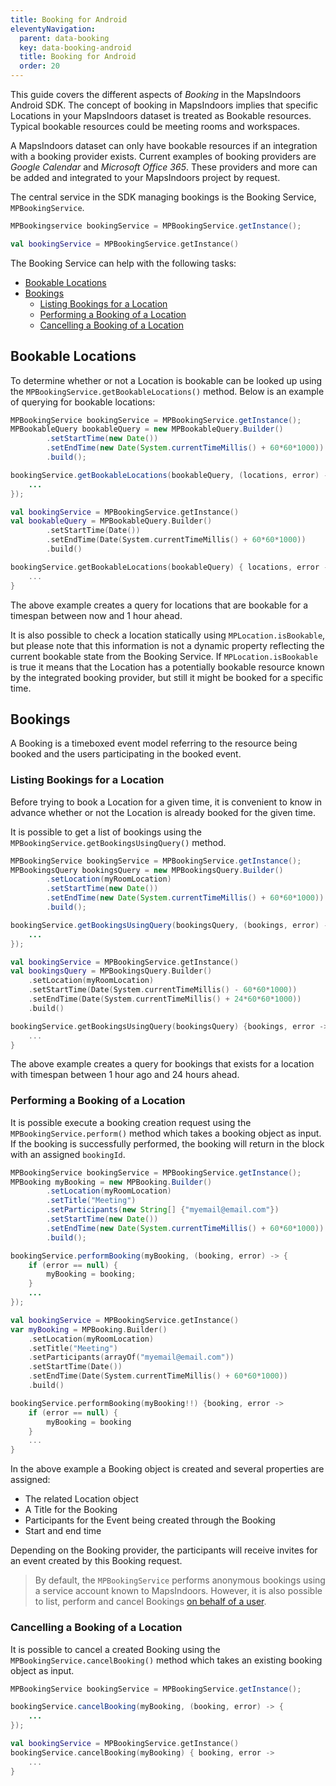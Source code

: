 ```yaml
---
title: Booking for Android
eleventyNavigation:
  parent: data-booking
  key: data-booking-android
  title: Booking for Android
  order: 20
---
```



This guide covers the different aspects of _Booking_ in the MapsIndoors Android SDK. The concept of booking in MapsIndoors implies that specific Locations in your MapsIndoors dataset is treated as Bookable resources. Typical bookable resources could be meeting rooms and workspaces.

A MapsIndoors dataset can only have bookable resources if an integration with a booking provider exists. Current examples of booking providers are _Google Calendar_ and _Microsoft Office 365_. These providers and more can be added and integrated to your MapsIndoors project by request.

The central service in the SDK managing bookings is the Booking Service, `MPBookingService`.

<mi-tabs>
<mi-tab label="Java" tab-for="java"></mi-tab>
<mi-tab label="Kotlin" tab-for="kotlin"></mi-tab>
<mi-tab-panel id="java">

```java
MPBookingservice bookingService = MPBookingService.getInstance();
```

</mi-tab-panel>
<mi-tab-panel id="kotlin">

```kotlin
val bookingService = MPBookingService.getInstance()
```

</mi-tab-panel>
</mi-tabs>

The Booking Service can help with the following tasks:

- [Bookable Locations](#bookable-locations)
- [Bookings](#bookings)
  - [Listing Bookings for a Location](#listing-bookings-for-a-location)
  - [Performing a Booking of a Location](#performing-a-booking-of-a-location)
  - [Cancelling a Booking of a Location](#cancelling-a-booking-of-a-location)

## Bookable Locations

To determine whether or not a Location is bookable can be looked up using the `MPBookingService.getBookableLocations()` method. Below is an example of querying for bookable locations:

<mi-tabs>
<mi-tab label="Java" tab-for="java"></mi-tab>
<mi-tab label="Kotlin" tab-for="kotlin"></mi-tab>
<mi-tab-panel id="java">

```java
MPBookingService bookingService = MPBookingService.getInstance();
MPBookableQuery bookableQuery = new MPBookableQuery.Builder()
        .setStartTime(new Date())
        .setEndTime(new Date(System.currentTimeMillis() + 60*60*1000))
        .build();

bookingService.getBookableLocations(bookableQuery, (locations, error) -> {
    ...
});
```

</mi-tab-panel>
<mi-tab-panel id="kotlin">

```kotlin
val bookingService = MPBookingService.getInstance()
val bookableQuery = MPBookableQuery.Builder()
        .setStartTime(Date())
        .setEndTime(Date(System.currentTimeMillis() + 60*60*1000))
        .build()

bookingService.getBookableLocations(bookableQuery) { locations, error ->
    ...
}
```

</mi-tab-panel>
</mi-tabs>

The above example creates a query for locations that are bookable for a timespan between now and 1 hour ahead.

It is also possible to check a location statically using `MPLocation.isBookable`, but please note that this information is not a dynamic property reflecting the current bookable state from the Booking Service. If `MPLocation.isBookable` is true it means that the Location has a potentially bookable resource known by the integrated booking provider, but still it might be booked for a specific time.

## Bookings

A Booking is a timeboxed event model referring to the resource being booked and the users participating in the booked event.

### Listing Bookings for a Location

Before trying to book a Location for a given time, it is convenient to know in advance whether or not the Location is already booked for the given time.

It is possible to get a list of bookings using the `MPBookingService.getBookingsUsingQuery()` method.

<mi-tabs>
<mi-tab label="Java" tab-for="java"></mi-tab>
<mi-tab label="Kotlin" tab-for="kotlin"></mi-tab>
<mi-tab-panel id="java">

```java
MPBookingService bookingService = MPBookingService.getInstance();
MPBookingsQuery bookingsQuery = new MPBookingsQuery.Builder()
        .setLocation(myRoomLocation)
        .setStartTime(new Date())
        .setEndTime(new Date(System.currentTimeMillis() + 60*60*1000))
        .build();

bookingService.getBookingsUsingQuery(bookingsQuery, (bookings, error) -> {
    ...
});
```

</mi-tab-panel>
<mi-tab-panel id="kotlin">

```kotlin
val bookingService = MPBookingService.getInstance()
val bookingsQuery = MPBookingsQuery.Builder()
    .setLocation(myRoomLocation)
    .setStartTime(Date(System.currentTimeMillis() - 60*60*1000))
    .setEndTime(Date(System.currentTimeMillis() + 24*60*60*1000))
    .build()

bookingService.getBookingsUsingQuery(bookingsQuery) {bookings, error ->
    ...
}
```

</mi-tab-panel>
</mi-tabs>

The above example creates a query for bookings that exists for a location with timespan between 1 hour ago and 24 hours ahead.

### Performing a Booking of a Location

It is possible execute a booking creation request using the `MPBookingService.perform()` method which takes a booking object as input. If the booking is successfully performed, the booking will return in the block with an assigned `bookingId`.

<mi-tabs>
<mi-tab label="Java" tab-for="java"></mi-tab>
<mi-tab label="Kotlin" tab-for="kotlin"></mi-tab>
<mi-tab-panel id="java">

```java
MPBookingService bookingService = MPBookingService.getInstance();
MPBooking myBooking = new MPBooking.Builder()
        .setLocation(myRoomLocation)
        .setTitle("Meeting")
        .setParticipants(new String[] {"myemail@email.com"})
        .setStartTime(new Date())
        .setEndTime(new Date(System.currentTimeMillis() + 60*60*1000))
        .build();

bookingService.performBooking(myBooking, (booking, error) -> {
    if (error == null) {
        myBooking = booking;
    }
    ...
});
```

</mi-tab-panel>
<mi-tab-panel id="kotlin">

```kotlin
val bookingService = MPBookingService.getInstance()
var myBooking = MPBooking.Builder()
    .setLocation(myRoomLocation)
    .setTitle("Meeting")
    .setParticipants(arrayOf("myemail@email.com"))
    .setStartTime(Date())
    .setEndTime(Date(System.currentTimeMillis() + 60*60*1000))
    .build()

bookingService.performBooking(myBooking!!) {booking, error ->
    if (error == null) {
        myBooking = booking
    }
    ...
}
```

</mi-tab-panel>
</mi-tabs>

In the above example a Booking object is created and several properties are assigned:

- The related Location object
- A Title for the Booking
- Participants for the Event being created through the Booking
- Start and end time

Depending on the Booking provider, the participants will receive invites for an event created by this Booking request.

> By default, the `MPBookingService` performs anonymous bookings using a service account known to MapsIndoors. However, it is also possible to list, perform and cancel Bookings [on behalf of a user](../booking/user-authenticated-booking).

### Cancelling a Booking of a Location

It is possible to cancel a created Booking using the `MPBookingService.cancelBooking()` method which takes an existing booking object as input.

<mi-tabs>
<mi-tab label="Java" tab-for="java"></mi-tab>
<mi-tab label="Kotlin" tab-for="kotlin"></mi-tab>
<mi-tab-panel id="java">

```java
MPBookingService bookingService = MPBookingService.getInstance();

bookingService.cancelBooking(myBooking, (booking, error) -> {
    ...
});
```

</mi-tab-panel>
<mi-tab-panel id="kotlin">

```kotlin
val bookingService = MPBookingService.getInstance()
bookingService.cancelBooking(myBooking) { booking, error ->
    ...
}
```

</mi-tab-panel>
</mi-tabs>
